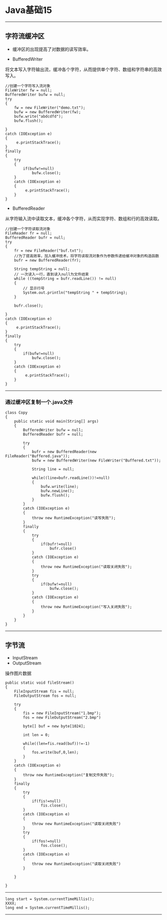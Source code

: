 # Java基础15  
<hr>     
  
## 字符流缓冲区
* 缓冲区的出现提高了对数据的读写效率。  
  
* BufferedWriter  

 将文本写入字符输出流，缓冲各个字符，从而提供单个字符、数组和字符串的高效写入。  


	//创建一个字符写入流对象
	FileWriter fw = null;
	BufferedWriter bufw = null;
	try
	{
		fw = new FileWriter("demo.txt");
		bufw = new BufferedWriter(fw);
		bufw.write("abdcdfd");
		bufw.flush();
		
	}
	catch (IOException e)
	{
		 e.printStackTrace();
	}
	finally
	{
		try
		{
			if(bufw!=null)
				bufw.close();  
		}
		catch (IOException e)
		{
			 e.printStackTrace();
		}
	}
  

* BufferedReader  

从字符输入流中读取文本，缓冲各个字符，从而实现字符、数组和行的高效读取。    
  


	//创建一个字符读取流对象
	FileReader fr = null;
	BufferedReader bufr = null;
	try
	{
		fr = new FileReader("buf.txt");
		//为了提高效率，加入缓冲技术，将字符读取流对象作为参数传递给缓冲对象的构造函数
		bufr = new BufferedReader(fr);
        
		String tempString = null;
        // 一次读入一行，直到读入null为文件结束
        while ((tempString = bufr.readLine()) != null)
		{
        	// 显示行号
            System.out.println("tempString " + tempString);
        }

        bufr.close();
		
	}
	catch (IOException e)
	{
		 e.printStackTrace();
	}
	finally
	{
		try
		{
			if(bufw!=null)
				bufw.close();  
		}
		catch (IOException e)
		{
			 e.printStackTrace();
		}
	}  
  
---
### 通过缓冲区复制一个.java文件  
  
	class Copy  
	{
		public static void main(String[] args)
		{
			BufferedWriter bufw = null;
			BufferedReader bufr = null;

			try
			{
				bufr = new BufferedReader(new FileReader("Buffered.java"));
				bufw = new BufferedWriter(new FileWriter("Buffered.txt"));
				
				String line = null;
				
				while((line=bufr.readLine())!=null)
				{
					bufw.write(line);
					bufw.newLine();
					bufw.flush();
				}
			}
			catch (IOException e)
			{
				throw new RuntimeException("读写失败");
			}
			finally
			{
				try
				{
					if(bufr!=null)
						bufr.close()
				}
				catch (IOException e)
				{
					throw new RuntimeException("读取关闭失败");
				}
				try
				{
					if(bufw!=null)
						bufw.close();
				}
				catch (IOException e)
				{
					throw new RuntimeException("写入关闭失败");
				}
			}
		}
	}
  
--- 
  
## 字节流  
  
* InputStream
* OutputStream  
  
操作图片数据
  
	public static void fileStream()
	{
		FileInputStream fis = null;
		FileOutputStream fos = null;
		
		try
		{
			fis = new FileInputStream("1.bmp");
			fos = new FileOutputStream("2.bmp")

			byte[] buf = new byte[1024];

			int len = 0;

			while((len=fis.read(buf))!=-1)
			{
				fos.write(buf,0,len);
			}
		}
		catch (IOException e)
		{
			throw new RuntimeException("复制文件失败");
		}
		finally
		{
			try
			{
				if(fis!=null)
					fis.close();
			}
			catch (IOException e)
			{
				throw new RuntimeException("读取关闭失败")
			}
			try
			{
				if(fos!=null)
					fos.close();
			}
			catch (IOException e)
			{
				throw new RuntimeException("读取关闭失败")
			}

		}
		
	}
	  
---  
  
	long start = System.currentTimeMillis();
	XXXX;
	long end = System.currentTimeMillis();   

---  
  
